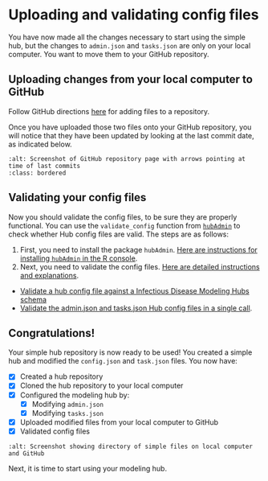 # Uploading and validating config files  

You have now made all the changes necessary to start using the simple hub, but the changes to `admin.json` and `tasks.json` are only on your local computer. You want to move them to your GitHub repository.

## Uploading changes from your local computer to GitHub  

Follow GitHub directions [here](https://docs.github.com/en/repositories/working-with-files/managing-files/adding-a-file-to-a-repository) for adding files to a repository.  

Once you have uploaded those two files onto your GitHub repository, you will notice that they have been updated by looking at the last commit date, as indicated below.  

```{image} ../images/github_commits.png
:alt: Screenshot of GitHub repository page with arrows pointing at time of last commits
:class: bordered
```

## Validating your config files  

Now you should validate the config files, to be sure they are properly functional. You can use the `validate_config` function from [`hubAdmin`](https://infectious-disease-modeling-hubs.github.io/hubAdmin/index.html) to check whether Hub config files are valid. The steps are as follows:  

1. First, you need to install the package `hubAdmin`. [Here are instructions for installing `hubAdmin` in the R console](https://github.com/Infectious-Disease-Modeling-Hubs/hubAdmin#installation).  
2. Next, you need to validate the config files. [Here are detailed instructions and explanations](https://infectious-disease-modeling-hubs.github.io/hubAdmin/articles/hub-setup.html#validate-config-files).
- [Validate a hub config file against a Infectious Disease Modeling Hubs schema](https://infectious-disease-modeling-hubs.github.io/hubAdmin/reference/validate_config.html)
- [Validate the admin.json and tasks.json Hub config files in a single call](https://infectious-disease-modeling-hubs.github.io/hubAdmin/reference/validate_hub_config.html).


## Congratulations!  

Your simple hub repository is now ready to be used! You created a simple hub and modified the `config.json` and `task.json` files. You now have:  
- [x] Created a hub repository
- [x] Cloned the hub repository to your local computer
- [x] Configured the modeling hub by: 
  - [x] Modifying `admin.json`
  - [x] Modifying `tasks.json`
- [x] Uploaded modified files from your local computer to GitHub
- [x] Validated config files

```{image} ../images/simple-hub_directory.png
:alt: Screenshot showing directory of simple files on local computer and GitHub
```

Next, it is time to start using your modeling hub.  

